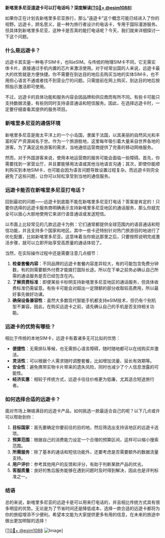 **新喀里多尼亚遠遊卡可以打电话吗？深度解读[[TG💪+ @esim1088](https://t.me/s/esim1088)]**

如果你正在计划去新喀里多尼亚旅行，那么“遠遊卡”这个概念可能已经进入了你的视野。远遊卡，顾名思义，是一种为旅行者设计的电话卡，专用于国际漫游服务。但具体到新喀里多尼亚，这种卡是否真的能打电话呢？今天，我们就来详细探讨一下这个问题。

### 什么是远遊卡？

远遊卡其实是一种电子SIM卡，也叫eSIM。与传统的物理SIM卡不同，它无需实体卡片，直接通过手机内置的芯片来激活使用。对于经常出国的人来说，远遊卡最大的优势就是方便快捷。你不需要在到达目的地后去购买当地的实体SIM卡，也不用担心语言不通或者找不到营业厅的问题。只需提前在网上购买，到达目的地后按照指示激活即可使用。

不过，远遊卡的具体功能和服务内容会因品牌和供应商而有所不同。有些卡可能只支持数据流量，有些则同时支持语音通话和短信服务。因此，在选择远遊卡时，一定要仔细查看其提供的服务项目。

### 新喀里多尼亚的通信环境

新喀里多尼亚是南太平洋上的一个小岛国，隶属于法国，以其美丽的自然风光和丰富的矿产资源闻名于世。作为一个旅游胜地，这里每年吸引着大量来自世界各地的游客。为了满足这些游客的需求，当地通信运营商提供了完善的移动网络服务。

然而，对于外国游客来说，使用本地运营商的服务可能会面临一些障碍。首先，你需要找到一家营业厅，并且要能够用法语或其他当地语言沟通；其次，即使你能顺利购买到本地SIM卡，也可能会因为语言问题导致设置过程复杂。而远遊卡则完全避免了这些问题，让你可以轻松享受到当地的通信服务。

### 远遊卡能否在新喀里多尼亚打电话？

回到最初的问题——远遊卡到底能不能在新喀里多尼亚打电话？答案是肯定的！只要你选择的远遊卡服务商明确表示支持新喀里多尼亚地区的通话服务，那么你就完全可以放心大胆地使用它来进行语音通话或发送短信。

以市面上比较常见的几款远遊卡为例：它们通常都提供全球范围内的语音通话和短信功能，并且支持多个国家和地区。其中一些卡还特别针对热门旅游目的地进行了优化配置，比如新喀里多尼亚。这意味着当你抵达那里之后，只要按照说明完成激活步骤，就可以立即开始享受高质量的通话体验了。

当然，在实际操作过程中还是需要注意几点细节：

1. **检查套餐内容**：不同品牌的远遊卡套餐内容差异较大，有的可能包含免费分钟数，有的则需要额外付费才能拨打国际长途。所以在下单之前务必确认自己所需的通话服务是否已经包含在内。
2. **了解资费标准**：即便某些卡标明支持新喀里多尼亚地区的通话服务，但具体收费标准仍需留意。有些卡可能会对超出一定限额的部分收取较高费用，所以最好事先做好功课。
3. **确保设备兼容性**：虽然大多数现代智能手机都支持eSIM技术，但仍有个别机型不兼容。因此，在购买远遊卡之前，请先确认自己的手机是否支持相关功能。

### 远遊卡的优势有哪些？

相比于传统的本地SIM卡，远遊卡有着诸多无可比拟的优势：

- **便捷性**：无需排队等候，也无需担心语言障碍，随时随地都可以在线购买并激活。
- **灵活性**：可以根据个人需求随时调整套餐，比如增加流量、延长有效期等。
- **安全性**：避免携带实物卡片带来的遗失风险，同时也减少了个人信息泄露的可能性。
- **经济实惠**：相较于传统方式，远遊卡往往价格更为低廉，尤其适合短途旅行者。

### 如何选择合适的远遊卡？

面对市场上琳琅满目的远遊卡产品，如何挑选一款最适合自己的呢？以下几点或许可以帮助到你：

1. **目标国家**：首先要确定你要前往的目的地，然后筛选出支持该地区的远遊卡选项。
2. **预算范围**：根据自己的消费能力设定一个合理的预算区间，这样可以缩小搜索范围。
3. **所需服务**：除了基本的通话和短信功能外，还要考虑是否需要额外的数据流量支持。
4. **用户评价**：参考其他用户的反馈和评分，有助于判断某款产品的优劣。
5. **客服质量**：良好的售后服务能够在遇到问题时及时得到解决，因此也是评判标准之一。

### 结语

总的来说，新喀里多尼亚的远遊卡是可以用来打电话的，并且相比传统方式具有很多明显的优势。无论是为了节省时间还是降低成本，选择一款合适的远遊卡都将为你的旅程增添不少便利。希望本文能为大家提供更多有用的信息，在未来的旅途中做出更加明智的选择！

[[TG💪+ @esim1088](https://t.me/s/esim1088) ![Image](https://i.postimg.cc/4NQfJmqS/Snipaste-2025-05-13-00-14-12.png)]